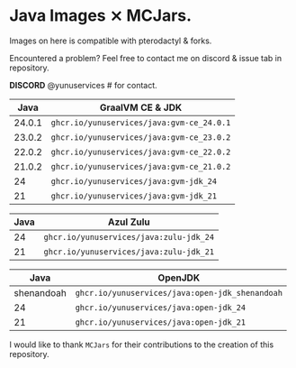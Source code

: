 # Java Images ⨯ MCJars.

Images on here is compatible with pterodactyl & forks.

Encountered a problem? Feel free to contact me on discord & issue tab in repository.

**DISCORD** @yunuservices # for contact.

|    Java    | GraalVM CE & JDK                        |
|------------|-----------------------------------------|
|   24.0.1   |`ghcr.io/yunuservices/java:gvm-ce_24.0.1`|
|   23.0.2   |`ghcr.io/yunuservices/java:gvm-ce_23.0.2`|
|   22.0.2   |`ghcr.io/yunuservices/java:gvm-ce_22.0.2`|
|   21.0.2   |`ghcr.io/yunuservices/java:gvm-ce_21.0.2`|
|     24     |`ghcr.io/yunuservices/java:gvm-jdk_24`   |
|     21     |`ghcr.io/yunuservices/java:gvm-jdk_21`   |

|    Java    | Azul Zulu                             |
|------------|---------------------------------------|
|     24     |`ghcr.io/yunuservices/java:zulu-jdk_24`|
|     21     |`ghcr.io/yunuservices/java:zulu-jdk_21`|

|    Java    | OpenJDK                                       |
|------------|-----------------------------------------------|
| shenandoah |`ghcr.io/yunuservices/java:open-jdk_shenandoah`|
|     24     |`ghcr.io/yunuservices/java:open-jdk_24`        |
|     21     |`ghcr.io/yunuservices/java:open-jdk_21`        |

I would like to thank `MCJars` for their contributions to the creation of this repository.
